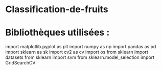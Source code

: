 # Classification-de-fruits

# Bibliothèques utilisées :
import matplotlib.pyplot as plt
import numpy as np
import pandas as pd
import sklearn as sk
import cv2 as cv
import os
from sklearn import datasets
from sklearn import svm
from sklearn.model_selection import GridSearchCV